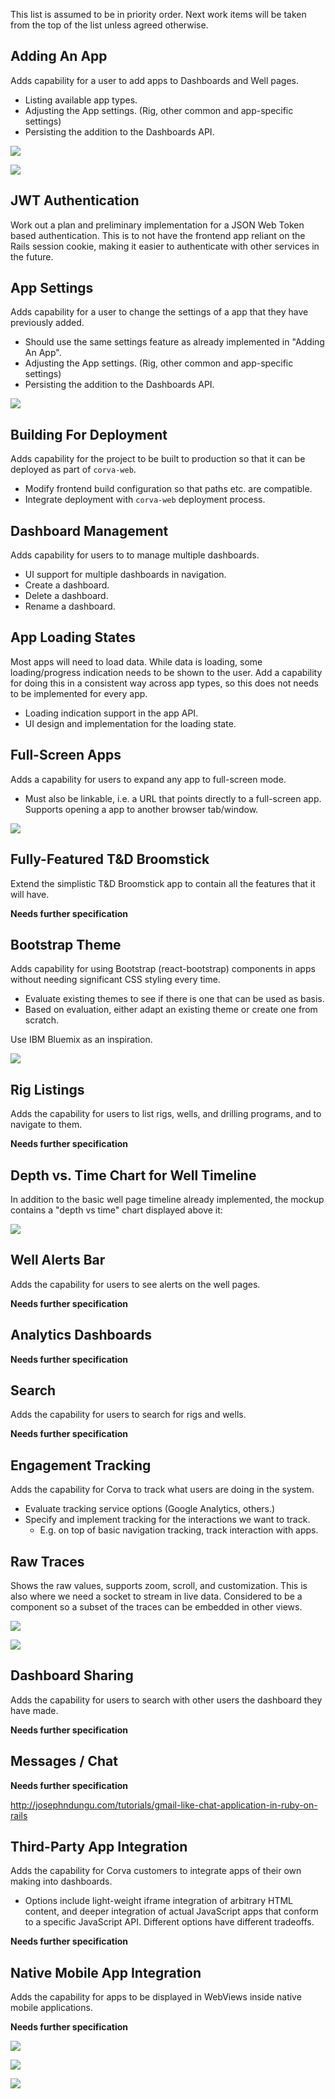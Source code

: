 This list is assumed to be in priority order. Next work items will be taken from
the top of the list unless agreed otherwise.

## Adding An App

Adds capability for a user to add apps to Dashboards and Well pages.

* Listing available app types.
* Adjusting the App settings. (Rig, other common and app-specific settings)
* Persisting the addition to the Dashboards API.

![](mockups/add_widget_list.PNG)

![](mockups/add_widget.PNG)

## JWT Authentication

Work out a plan and preliminary implementation for a JSON Web Token based authentication. This is to not have the frontend app reliant on the Rails session cookie, making it easier to authenticate with other services in the future.

## App Settings

Adds capability for a user to change the settings of a app that they have previously added.

* Should use the same settings feature as already implemented in "Adding An App".
* Adjusting the App settings. (Rig, other common and app-specific settings)
* Persisting the addition to the Dashboards API.

![](mockups/widget_settings.PNG)

## Building For Deployment

Adds capability for the project to be built to production so that it can be deployed as part of `corva-web`.

* Modify frontend build configuration so that paths etc. are compatible.
* Integrate deployment with `corva-web` deployment process.

## Dashboard Management

Adds capability for users to to manage multiple dashboards.

* UI support for multiple dashboards in navigation.
* Create a dashboard.
* Delete a dashboard.
* Rename a dashboard.

## App Loading States

Most apps will need to load data. While data is loading, some loading/progress indication needs to be shown to the user. Add a capability for doing this in a consistent way across app types, so this does not needs to be implemented for every app.

* Loading indication support in the app API.
* UI design and implementation for the loading state.

## Full-Screen Apps

Adds a capability for users to expand any app to full-screen mode.

* Must also be linkable, i.e. a URL that points directly to a full-screen app. Supports opening a app to another browser tab/window.

![](mockups/fullscreen.png)

## Fully-Featured T&D Broomstick

Extend the simplistic T&D Broomstick app to contain all the features that it will have.

**Needs further specification**

## Bootstrap Theme

Adds capability for using Bootstrap (react-bootstrap) components in apps without
needing significant CSS styling every time.

* Evaluate existing themes to see if there is one that can be used as basis.
* Based on evaluation, either adapt an existing theme or create one from scratch.

Use IBM Bluemix as an inspiration.

![](mockups/well_tad.PNG)

## Rig Listings

Adds the capability for users to list rigs, wells, and drilling programs, and to navigate to them.

**Needs further specification**

## Depth vs. Time Chart for Well Timeline

In addition to the basic well page timeline already implemented, the mockup contains a "depth vs time" chart displayed above it:

![](mockups/timeline.png)

## Well Alerts Bar

Adds the capability for users to see alerts on the well pages.

**Needs further specification**

## Analytics Dashboards

**Needs further specification**

## Search

Adds the capability for users to search for rigs and wells.

**Needs further specification**

## Engagement Tracking

Adds the capability for Corva to track what users are doing in the system.

* Evaluate tracking service options (Google Analytics, others.)
* Specify and implement tracking for the interactions we want to track.
  * E.g. on top of basic navigation tracking, track interaction with apps.

## Raw Traces

Shows the raw values, supports zoom, scroll, and customization.
This is also where we need a socket to stream in live data.
Considered to be a component so a subset of the traces can be embedded in other views.

![](mockups/traces.png)

![](mockups/mobile_warning_scrolled.PNG)

## Dashboard Sharing

Adds the capability for users to search with other users the dashboard they have made.

**Needs further specification**

## Messages / Chat

**Needs further specification**
 
http://josephndungu.com/tutorials/gmail-like-chat-application-in-ruby-on-rails

## Third-Party App Integration

Adds the capability for Corva customers to integrate apps of their own making into dashboards.

* Options include light-weight iframe integration of arbitrary HTML content, and deeper integration of actual JavaScript apps that conform to a specific JavaScript API. Different options have different tradeoffs.

**Needs further specification**

## Native Mobile App Integration

Adds the capability for apps to be displayed in WebViews inside native mobile applications.

**Needs further specification**

![](mockups/TAD_mobile.PNG)

![](mockups/mobile_warning.PNG)

![](mockups/mobile_warning_scrolled.PNG)
